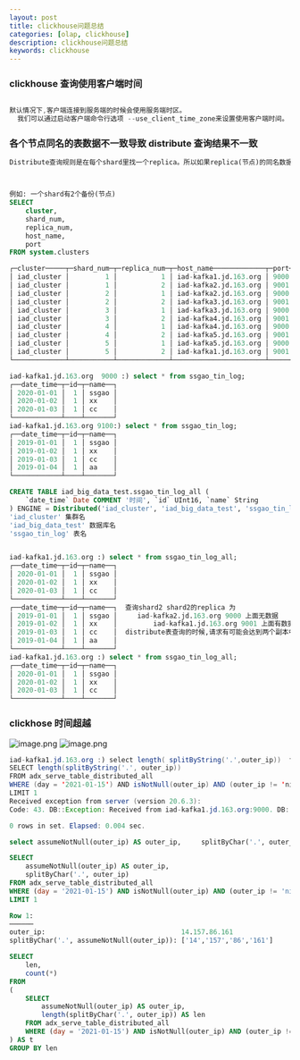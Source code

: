 ```yaml
---
layout: post
title: clickhouse问题总结
categories: [olap, clickhouse]
description: clickhouse问题总结
keywords: clickhouse
---
```


 <meta name="referrer" content="no-referrer"/>

### clickhouse 查询使用客户端时间

```java

默认情况下,客户端连接到服务端的时候会使用服务端时区。
  我们可以通过启动客户端命令行选项 --use_client_time_zone来设置使用客户端时间。
```

### 各个节点同名的表数据不一致导致 distribute 查询结果不一致

```sql
Distribute查询规则是在每个shard里找一个replica。所以如果replica(节点)的同名数据表内容不一致,使用distribute查询的时会出问题。



例如: 一个shard有2个备份(节点)
SELECT
    cluster,
    shard_num,
    replica_num,
    host_name,
    port
FROM system.clusters

┌─cluster─────┬─shard_num─┬─replica_num─┬─host_name─────────────┬─port─┐
│ iad_cluster │         1 │           1 │ iad-kafka1.jd.163.org │ 9000 │ 备份也可以认为是一个节点
│ iad_cluster │         1 │           2 │ iad-kafka2.jd.163.org │ 9001 │
│ iad_cluster │         2 │           1 │ iad-kafka2.jd.163.org │ 9000 │
│ iad_cluster │         2 │           2 │ iad-kafka3.jd.163.org │ 9001 │
│ iad_cluster │         3 │           1 │ iad-kafka3.jd.163.org │ 9000 │
│ iad_cluster │         3 │           2 │ iad-kafka4.jd.163.org │ 9001 │
│ iad_cluster │         4 │           1 │ iad-kafka4.jd.163.org │ 9000 │
│ iad_cluster │         4 │           2 │ iad-kafka5.jd.163.org │ 9001 │
│ iad_cluster │         5 │           1 │ iad-kafka5.jd.163.org │ 9000 │
│ iad_cluster │         5 │           2 │ iad-kafka1.jd.163.org │ 9001 │
└─────────────┴───────────┴─────────────┴───────────────────────┴──────┘

iad-kafka1.jd.163.org  9000 :) select * from ssgao_tin_log;
┌──date_time─┬─id─┬─name──┐
│ 2020-01-01 │  1 │ ssgao │
│ 2020-01-02 │  1 │ xx    │
│ 2020-01-03 │  1 │ cc    │
└────────────┴────┴───────┘
iad-kafka1.jd.163.org 9100:) select * from ssgao_tin_log;
┌──date_time─┬─id─┬─name──┐
│ 2019-01-01 │  1 │ ssgao │
│ 2019-01-02 │  1 │ xx    │
│ 2019-01-03 │  1 │ cc    │
│ 2019-01-04 │  1 │ aa    │
└────────────┴────┴───────┘

CREATE TABLE iad_big_data_test.ssgao_tin_log_all (
    `date_time` Date COMMENT '时间', `id` UInt16, `name` String
) ENGINE = Distributed('iad_cluster', 'iad_big_data_test', 'ssgao_tin_log', rand());
'iad_cluster' 集群名
'iad_big_data_test' 数据库名
'ssgao_tin_log' 表名


iad-kafka1.jd.163.org :) select * from ssgao_tin_log_all;
┌──date_time─┬─id─┬─name──┐
│ 2020-01-01 │  1 │ ssgao │
│ 2020-01-02 │  1 │ xx    │
│ 2020-01-03 │  1 │ cc    │
└────────────┴────┴───────┘
┌──date_time─┬─id─┬─name──┐  查询shard2 shard2的replica 为
│ 2019-01-01 │  1 │ ssgao │     iad-kafka2.jd.163.org 9000 上面无数据
│ 2019-01-02 │  1 │ xx    │			iad-kafka1.jd.163.org 9001 上面有数据
│ 2019-01-03 │  1 │ cc    │  distribute表查询的时候,请求有可能会达到两个副本中的一个,就会到查询结果返回不一致
│ 2019-01-04 │  1 │ aa    │
└────────────┴────┴───────┘
iad-kafka1.jd.163.org :) select * from ssgao_tin_log_all;
┌──date_time─┬─id─┬─name──┐
│ 2020-01-01 │  1 │ ssgao │
│ 2020-01-02 │  1 │ xx    │
│ 2020-01-03 │  1 │ cc    │
└────────────┴────┴───────┘


```

### clickhose 时间超越

![image.png](https://cdn.nlark.com/yuque/0/2020/png/659846/1606354787260-79f59038-762f-44b3-a4ef-8d5e97b342a8.png#height=356&id=TZsLs&margin=%5Bobject%20Object%5D&name=image.png&originHeight=712&originWidth=2228&originalType=binary&ratio=1&size=316158&status=done&style=none&width=1114)
![image.png](https://cdn.nlark.com/yuque/0/2020/png/659846/1606354821636-265f7e2a-058b-4cba-984f-e78998c40b78.png#height=333&id=dvjWD&margin=%5Bobject%20Object%5D&name=image.png&originHeight=666&originWidth=2064&originalType=binary&ratio=1&size=293943&status=done&style=none&width=1032)

```java
iad-kafka1.jd.163.org :) select length( splitByString('.',outer_ip))  from adx_serve_table_distributed_all  where day='2021-01-15' and outer_ip is not null and outer_ip!='nil' limit 1; \G
SELECT length(splitByString('.', outer_ip))
FROM adx_serve_table_distributed_all
WHERE (day = '2021-01-15') AND isNotNull(outer_ip) AND (outer_ip != 'nil')
LIMIT 1
Received exception from server (version 20.6.3):
Code: 43. DB::Exception: Received from iad-kafka1.jd.163.org:9000. DB::Exception: Nested type Array(String) cannot be inside Nullable type.

0 rows in set. Elapsed: 0.004 sec.
```

```sql
select assumeNotNull(outer_ip) AS outer_ip,     splitByChar('.', outer_ip) from adx_serve_table_distributed_all  where day='2021-01-15' and outer_ip is not null and outer_ip!='nil' limit 1; \G

SELECT
    assumeNotNull(outer_ip) AS outer_ip,
    splitByChar('.', outer_ip)
FROM adx_serve_table_distributed_all
WHERE (day = '2021-01-15') AND isNotNull(outer_ip) AND (outer_ip != 'nil')
LIMIT 1

Row 1:
──────
outer_ip:                                  14.157.86.161
splitByChar('.', assumeNotNull(outer_ip)): ['14','157','86','161']
```

```sql
SELECT
    len,
    count(*)
FROM
(
    SELECT
        assumeNotNull(outer_ip) AS outer_ip,
        length(splitByChar('.', outer_ip)) AS len
    FROM adx_serve_table_distributed_all
    WHERE (day = '2021-01-15') AND isNotNull(outer_ip) AND (outer_ip != 'nil') AND (media_flight_request = 1) AND (flight_id IN ('90000001', '90000002'))
) AS t
GROUP BY len
```
